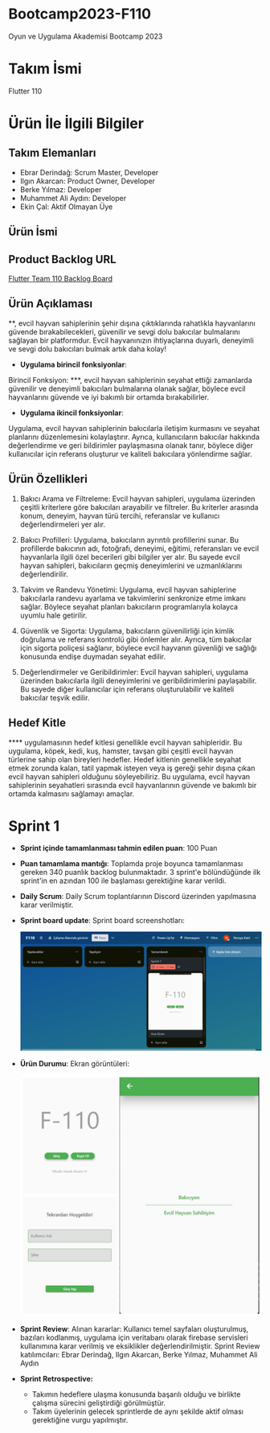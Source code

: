# Bootcamp2023-F110
Oyun ve Uygulama Akademisi Bootcamp 2023

# **Takım İsmi**

Flutter 110

# Ürün İle İlgili Bilgiler

## Takım Elemanları
- Ebrar Derindağ: Scrum Master, Developer
- Ilgın Akarcan: Product Owner, Developer
- Berke Yılmaz: Developer
- Muhammet Ali Aydın: Developer
- Ekin Çal: Aktif Olmayan Üye

## Ürün İsmi


## Product Backlog URL
[Flutter Team 110 Backlog Board](https://trello.com/b/WG8qC98Z/f110)

## Ürün Açıklaması

**, evcil hayvan sahiplerinin şehir dışına çıktıklarında rahatlıkla hayvanlarını güvende bırakabilecekleri, güvenilir ve sevgi dolu bakıcılar bulmalarını sağlayan bir platformdur. Evcil hayvanınızın ihtiyaçlarına duyarlı, deneyimli ve sevgi dolu bakıcıları bulmak artık daha kolay!

- **Uygulama birincil fonksiyonlar**: 

Birincil Fonksiyon: ***, evcil hayvan sahiplerinin seyahat ettiği zamanlarda güvenilir ve deneyimli bakıcıları bulmalarına olanak sağlar, böylece evcil hayvanlarını güvende ve iyi bakımlı bir ortamda bırakabilirler.



- **Uygulama ikincil fonksiyonlar**:

Uygulama, evcil hayvan sahiplerinin bakıcılarla iletişim kurmasını ve seyahat planlarını düzenlemesini kolaylaştırır. Ayrıca, kullanıcıların bakıcılar hakkında değerlendirme ve geri bildirimler paylaşmasına olanak tanır, böylece diğer kullanıcılar için referans oluşturur ve kaliteli bakıcılara yönlendirme sağlar.



## Ürün Özellikleri

1. Bakıcı Arama ve Filtreleme: Evcil hayvan sahipleri, uygulama üzerinden çeşitli kriterlere göre bakıcıları arayabilir ve filtreler. Bu kriterler arasında konum, deneyim, hayvan türü tercihi, referanslar ve kullanıcı değerlendirmeleri yer alır.

2. Bakıcı Profilleri: Uygulama, bakıcıların ayrıntılı profillerini sunar. Bu profillerde bakıcının adı, fotoğrafı, deneyimi, eğitimi, referansları ve evcil hayvanlarla ilgili özel becerileri gibi bilgiler yer alır. Bu sayede evcil hayvan sahipleri, bakıcıların geçmiş deneyimlerini ve uzmanlıklarını değerlendirilir.

3. Takvim ve Randevu Yönetimi: Uygulama, evcil hayvan sahiplerine bakıcılarla randevu ayarlama ve takvimlerini senkronize etme imkanı sağlar. Böylece seyahat planları bakıcıların programlarıyla kolayca uyumlu hale getirilir.

4. Güvenlik ve Sigorta: Uygulama, bakıcıların güvenilirliği için kimlik doğrulama ve referans kontrolü gibi önlemler alır. Ayrıca, tüm bakıcılar için sigorta poliçesi sağlanır, böylece evcil hayvanın güvenliği ve sağlığı konusunda endişe duymadan seyahat edilir.

5. Değerlendirmeler ve Geribildirimler: Evcil hayvan sahipleri, uygulama üzerinden bakıcılarla ilgili deneyimlerini ve geribildirimlerini paylaşabilir. Bu sayede diğer kullanıcılar için referans oluşturulabilir ve kaliteli bakıcılar teşvik edilir.



## Hedef Kitle

**** uygulamasının hedef kitlesi genellikle evcil hayvan sahipleridir. Bu uygulama, köpek, kedi, kuş, hamster, tavşan gibi çeşitli evcil hayvan türlerine sahip olan bireyleri hedefler. Hedef kitlenin genellikle seyahat etmek zorunda kalan, tatil yapmak isteyen veya iş gereği şehir dışına çıkan evcil hayvan sahipleri olduğunu söyleyebiliriz. Bu uygulama, evcil hayvan sahiplerinin seyahatleri sırasında evcil hayvanlarının güvende ve bakımlı bir ortamda kalmasını sağlamayı amaçlar.

# Sprint 1

- **Sprint içinde tamamlanması tahmin edilen puan**: 100 Puan


- **Puan tamamlama mantığı**: Toplamda proje boyunca tamamlanması gereken 340 puanlık backlog bulunmaktadır. 3 sprint'e bölündüğünde ilk sprint'in en azından 100 ile başlaması gerektiğine karar verildi.

- **Daily Scrum**: Daily Scrum toplantılarının Discord üzerinden yapılmasına karar verilmiştir. 

- **Sprint board update**: Sprint board screenshotları: 


  ![Backlog 1](https://github.com/ebrarderindag/Bootcamp2023-F110/blob/main/ReadMeSS/trello_Sprint1.png)

- **Ürün Durumu**: Ekran görüntüleri:


  ![Screenshot 1](https://github.com/ebrarderindag/Bootcamp2023-F110/blob/main/ReadMeSS/Arayuz_Sprint1.jpeg)

- **Sprint Review**: 
  Alınan kararlar: Kullanıcı temel sayfaları oluşturulmuş, bazıları kodlanmış, uygulama için veritabanı olarak firebase servisleri kullanımına karar verilmiş ve eksiklikler değerlendirilmiştir. 
  Sprint Review katılımcıları: Ebrar Derindağ, Ilgın Akarcan, Berke Yılmaz, Muhammet Ali Aydın

- **Sprint Retrospective:**
  - Takımın hedeflere ulaşma konusunda başarılı olduğu ve birlikte çalışma sürecini geliştirdiği görülmüştür.
  - Takım üyelerinin gelecek sprintlerde de aynı şekilde aktif olması gerektiğine vurgu yapılmıştır.

